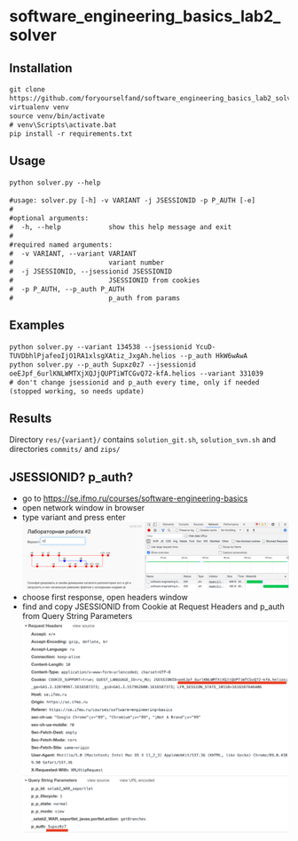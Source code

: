 # software_engineering_basics_lab2_solver

## Installation

```shell
git clone https://github.com/foryourselfand/software_engineering_basics_lab2_solver.git
virtualenv venv
source venv/bin/activate
# venv\Scripts\activate.bat
pip install -r requirements.txt
```

## Usage

```shell
python solver.py --help

#usage: solver.py [-h] -v VARIANT -j JSESSIONID -p P_AUTH [-e]
#
#optional arguments:
#  -h, --help            show this help message and exit
#
#required named arguments:
#  -v VARIANT, --variant VARIANT
#                        variant number
#  -j JSESSIONID, --jsessionid JSESSIONID
#                        JSESSIONID from cookies
#  -p P_AUTH, --p_auth P_AUTH
#                        p_auth from params
```

## Examples

```shell
python solver.py --variant 134538 --jsessionid YcuD-TUVDbhlPjafeoIjO1RA1xlsgXAtiz_JxgAh.helios --p_auth HkW6wAwA
python solver.py --p_auth Supxz0z7 --jsessionid oeEJpf_6urlKNLWMTXjXQJjQUPTiWTCGvQ72-kfA.helios --variant 331039
# don't change jsessionid and p_auth every time, only if needed (stopped working, so needs update)  
```

## Results
Directory `res/{variant}/` contains `solution_git.sh`, `solution_svn.sh` and directories `commits/` and `zips/`

## JSESSIONID? p_auth?
* go to https://se.ifmo.ru/courses/software-engineering-basics
* open network window in browser
* type variant and press enter
  ![git_img_1.png](res/git_img_1.png)
* choose first response, open headers window
* find and copy JSESSIONID from Cookie at Request Headers and p_auth from Query String Parameters
  ![git_img_2.png](res/git_img_2.png)
